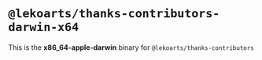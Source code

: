 # `@lekoarts/thanks-contributors-darwin-x64`

This is the **x86_64-apple-darwin** binary for `@lekoarts/thanks-contributors`
